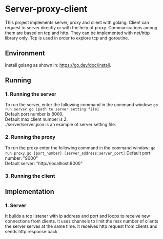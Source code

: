 # Server-proxy-client
This project implements server, proxy and client with golang. Client can request to server directly or with the help of proxy. Communications among them are based on tcp and http. They can be implemented with net/http library only. Tcp is used in order to explore tcp and goroutine. 

## Environment
Install golang as shown in: https://go.dev/doc/install.

## Running

### 1. Running the server

To run the server, enter the following command in the command window:
```go run server.go [path to server setting file]```  
Default port number is 8000.  
Default max client number is 2.  
./server/server.json is an example of server setting file.

### 2. Running the proxy

To run the proxy enter the following command in the command window:
```go run proxy.go [port_number] [server_address:server_port]```
Default port number: "9000"  
Default server: "http://localhost:8000"  

### 3. Running the client

## Implementation

### 1. Server
It builds a tcp listener with ip address and port and loops to receive new connections from clients. It uses channels to limit the max number of clients the server serves at the same time. It receives http request from clients and sends http response back.

